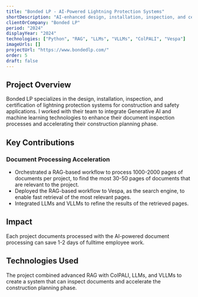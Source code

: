 ```yaml
---
title: "Bonded LP - AI-Powered Lightning Protection Systems"
shortDescription: "AI-enhanced design, installation, inspection, and certification of lightning protection systems"
clientOrCompany: "Bonded LP"
period: "2024"
displayYear: "2024"
technologies: ["Python", "RAG", "LLMs", "VLLMs", "ColPALI", "Vespa"]
imageUrls: []
projectUrl: "https://www.bondedlp.com/"
order: 5
draft: false
---
```


## Project Overview

Bonded LP specializes in the design, installation, inspection, and certification of lightning protection systems for construction and safety applications. I worked with their team to integrate Generative AI and machine learning technologies to enhance their document inspection processes and accelerating their construction planning phase.

## Key Contributions

### Document Processing Acceleration
- Orchestrated a RAG-based workflow to process 1000-2000 pages of documents per project, to find the most 30-50 pages of documents that are relevant to the project.
- Deployed the RAG-based workflow to Vespa, as the search engine, to enable fast retrieval of the most relevant pages.
- Integrated LLMs and VLLMs to refine the results of the retrieved pages.

## Impact

Each project documents processed with the AI-powered document processing can save 1-2 days of fulltime employee work.

## Technologies Used

The project combined advanced RAG with ColPALI, LLMs, and VLLMs to create a system that can inspect documents and accelerate the construction planning phase.